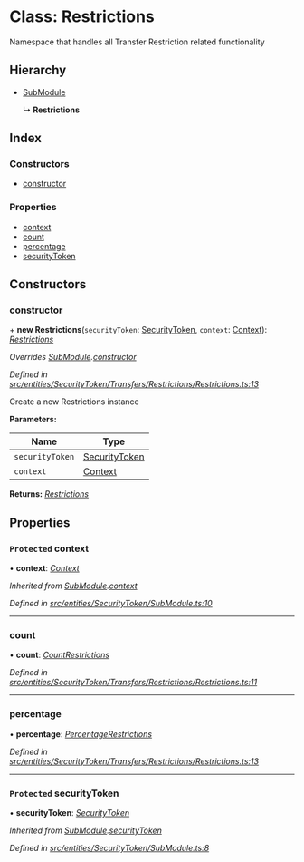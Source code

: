 # Class: Restrictions

Namespace that handles all Transfer Restriction related functionality

## Hierarchy

* [SubModule](_entities_securitytoken_submodule_.submodule.md)

  ↳ **Restrictions**

## Index

### Constructors

* [constructor](_entities_securitytoken_transfers_restrictions_restrictions_.restrictions.md#constructor)

### Properties

* [context](_entities_securitytoken_transfers_restrictions_restrictions_.restrictions.md#protected-context)
* [count](_entities_securitytoken_transfers_restrictions_restrictions_.restrictions.md#count)
* [percentage](_entities_securitytoken_transfers_restrictions_restrictions_.restrictions.md#percentage)
* [securityToken](_entities_securitytoken_transfers_restrictions_restrictions_.restrictions.md#protected-securitytoken)

## Constructors

###  constructor

\+ **new Restrictions**(`securityToken`: [SecurityToken](_entities_securitytoken_securitytoken_.securitytoken.md), `context`: [Context](_context_.context.md)): *[Restrictions](_entities_securitytoken_transfers_restrictions_restrictions_.restrictions.md)*

*Overrides [SubModule](_entities_securitytoken_submodule_.submodule.md).[constructor](_entities_securitytoken_submodule_.submodule.md#constructor)*

*Defined in [src/entities/SecurityToken/Transfers/Restrictions/Restrictions.ts:13](https://github.com/PolymathNetwork/polymath-sdk/blob/ade5412/src/entities/SecurityToken/Transfers/Restrictions/Restrictions.ts#L13)*

Create a new Restrictions instance

**Parameters:**

Name | Type |
------ | ------ |
`securityToken` | [SecurityToken](_entities_securitytoken_securitytoken_.securitytoken.md) |
`context` | [Context](_context_.context.md) |

**Returns:** *[Restrictions](_entities_securitytoken_transfers_restrictions_restrictions_.restrictions.md)*

## Properties

### `Protected` context

• **context**: *[Context](_context_.context.md)*

*Inherited from [SubModule](_entities_securitytoken_submodule_.submodule.md).[context](_entities_securitytoken_submodule_.submodule.md#protected-context)*

*Defined in [src/entities/SecurityToken/SubModule.ts:10](https://github.com/PolymathNetwork/polymath-sdk/blob/ade5412/src/entities/SecurityToken/SubModule.ts#L10)*

___

###  count

• **count**: *[CountRestrictions](_entities_securitytoken_transfers_restrictions_countrestrictions_.countrestrictions.md)*

*Defined in [src/entities/SecurityToken/Transfers/Restrictions/Restrictions.ts:11](https://github.com/PolymathNetwork/polymath-sdk/blob/ade5412/src/entities/SecurityToken/Transfers/Restrictions/Restrictions.ts#L11)*

___

###  percentage

• **percentage**: *[PercentageRestrictions](_entities_securitytoken_transfers_restrictions_percentagerestrictions_.percentagerestrictions.md)*

*Defined in [src/entities/SecurityToken/Transfers/Restrictions/Restrictions.ts:13](https://github.com/PolymathNetwork/polymath-sdk/blob/ade5412/src/entities/SecurityToken/Transfers/Restrictions/Restrictions.ts#L13)*

___

### `Protected` securityToken

• **securityToken**: *[SecurityToken](_entities_securitytoken_securitytoken_.securitytoken.md)*

*Inherited from [SubModule](_entities_securitytoken_submodule_.submodule.md).[securityToken](_entities_securitytoken_submodule_.submodule.md#protected-securitytoken)*

*Defined in [src/entities/SecurityToken/SubModule.ts:8](https://github.com/PolymathNetwork/polymath-sdk/blob/ade5412/src/entities/SecurityToken/SubModule.ts#L8)*

